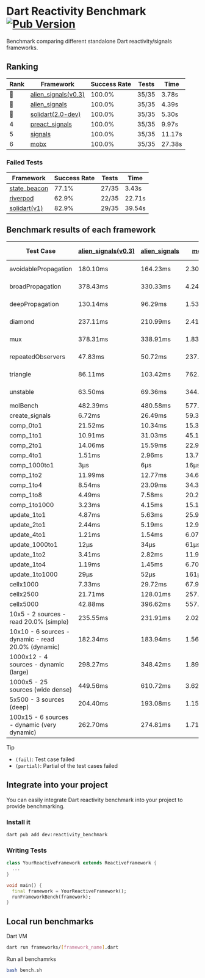# Dart Reactivity Benchmark [![Pub Version](https://img.shields.io/pub/v/reactivity_benchmark)](https://pub.dev/packages/reactivity_benchmark)

Benchmark comparing different standalone Dart reactivity/signals frameworks.

## Ranking

<!-- ranking start -->
| Rank | Framework | Success Rate | Tests | Time |
|------|-----------|--------------|-------|------|
| 🥇 | [alien_signals(v0.3)](https://github.com/medz/alien-signals-dart) | 100.0% | 35/35 | 3.78s |
| 🥈 | [alien_signals](https://github.com/medz/alien-signals-dart) | 100.0% | 35/35 | 4.39s |
| 🥉 | [solidart(2.0-dev)](https://github.com/nank1ro/solidart/tree/dev) | 100.0% | 35/35 | 5.30s |
| 4 | [preact_signals](https://pub.dev/packages/preact_signals) | 100.0% | 35/35 | 9.97s |
| 5 | [signals](https://github.com/rodydavis/signals.dart) | 100.0% | 35/35 | 11.17s |
| 6 | [mobx](https://github.com/mobxjs/mobx.dart) | 100.0% | 35/35 | 27.38s |

<!-- ranking end -->

### **Failed Tests**

<!-- fail start -->
| Framework | Success Rate | Tests | Time |
|-----------|--------------|-------|------|
| [state_beacon](https://github.com/jinyus/dart_beacon) | 77.1% | 27/35 | 3.43s |
| [riverpod](https://github.com/rrousselGit/riverpod) | 62.9% | 22/35 | 22.71s |
| [solidart(v1)](https://github.com/nank1ro/solidart) | 82.9% | 29/35 | 39.54s |

<!-- fail end -->

## Benchmark results of each framework

<!-- test-case start -->
| Test Case | [alien_signals(v0.3)](https://github.com/medz/alien-signals-dart) | [alien_signals](https://github.com/medz/alien-signals-dart) | [mobx](https://github.com/mobxjs/mobx.dart) | [preact_signals](https://pub.dev/packages/preact_signals) | [riverpod](https://github.com/rrousselGit/riverpod) | [signals](https://github.com/rodydavis/signals.dart) | [solidart(2.0-dev)](https://github.com/nank1ro/solidart/tree/dev) | [solidart(v1)](https://github.com/nank1ro/solidart) | [state_beacon](https://github.com/jinyus/dart_beacon) |
|---|---|---|---|---|---|---|---|---|---|
| avoidablePropagation | 180.10ms | 164.23ms | 2.30s | 205.34ms | 1.43s | 211.45ms | 274.36ms | 2.14s | 152.04ms (fail) |
| broadPropagation | 378.43ms | 330.33ms | 4.24s | 461.87ms | 83.31ms (fail) | 460.70ms | 508.34ms | 5.34s | 5.98ms (fail) |
| deepPropagation | 130.14ms | 96.29ms | 1.53s | 180.39ms | 1.86s (fail) | 180.31ms | 180.87ms | 2.00s | 139.94ms (fail) |
| diamond | 237.11ms | 210.99ms | 2.41s | 278.46ms | 2.58s (fail) | 290.17ms | 349.65ms | 3.44s | 185.43ms (fail) |
| mux | 378.31ms | 338.91ms | 1.83s | 384.88ms | 588.46ms (fail) | 408.74ms | 443.39ms | 2.00s | 191.44ms (fail) |
| repeatedObservers | 47.83ms | 50.72ms | 237.25ms | 38.31ms | 399.43ms (fail) | 45.86ms | 78.00ms | 216.55ms | 52.16ms (fail) |
| triangle | 86.11ms | 103.42ms | 762.69ms | 102.50ms | 954.71ms (fail) | 104.72ms | 126.35ms | 1.12s | 80.55ms (fail) |
| unstable | 63.50ms | 69.36ms | 344.68ms | 70.58ms | 620.63ms (fail) | 70.18ms | 93.38ms | 347.23ms | 336.80ms (fail) |
| molBench | 482.39ms | 480.58ms | 577.87ms | 492.36ms | 12.10ms | 485.43ms | 493.55ms | 1.70s | 1.30ms |
| create_signals | 6.72ms | 26.49ms | 59.35ms | 6.81ms | 23.50ms | 25.17ms | 94.81ms | 86.38ms | 71.03ms |
| comp_0to1 | 21.52ms | 10.34ms | 15.35ms | 18.24ms | 13.09ms | 11.45ms | 35.77ms | 31.61ms | 54.76ms |
| comp_1to1 | 10.91ms | 31.03ms | 45.15ms | 14.27ms | 22.23ms | 27.03ms | 56.51ms | 41.07ms | 58.84ms |
| comp_2to1 | 14.06ms | 15.59ms | 22.94ms | 13.98ms | 27.11ms | 19.50ms | 38.72ms | 37.04ms | 43.48ms |
| comp_4to1 | 1.51ms | 2.96ms | 13.74ms | 10.77ms | 6.44ms | 6.49ms | 16.08ms | 18.82ms | 17.77ms |
| comp_1000to1 | 3μs | 6μs | 16μs | 5μs | 3μs | 9μs | 16μs | 3.19ms | 43μs |
| comp_1to2 | 11.99ms | 12.77ms | 34.65ms | 26.87ms | 11.24ms | 19.23ms | 31.73ms | 25.17ms | 48.99ms |
| comp_1to4 | 8.54ms | 23.09ms | 34.38ms | 23.06ms | 24.80ms | 7.33ms | 15.72ms | 28.21ms | 46.04ms |
| comp_1to8 | 4.49ms | 7.58ms | 20.27ms | 7.56ms | 4.80ms | 6.72ms | 21.22ms | 22.94ms | 46.10ms |
| comp_1to1000 | 3.23ms | 4.15ms | 15.11ms | 6.16ms | 4.09ms | 4.49ms | 15.46ms | 18.31ms | 40.62ms |
| update_1to1 | 4.87ms | 5.63ms | 25.98ms | 8.27ms | 82.88ms | 9.24ms | 16.15ms | 42.06ms | 5.73ms |
| update_2to1 | 2.44ms | 5.19ms | 12.92ms | 4.05ms | 45.18ms | 4.57ms | 8.00ms | 20.85ms | 3.93ms |
| update_4to1 | 1.21ms | 1.54ms | 6.07ms | 2.08ms | 20.25ms | 2.41ms | 4.06ms | 10.86ms | 1.48ms |
| update_1000to1 | 12μs | 34μs | 61μs | 20μs | 200μs | 39μs | 40μs | 118μs | 15μs |
| update_1to2 | 3.41ms | 2.82ms | 11.90ms | 4.17ms | 46.05ms | 4.90ms | 8.09ms | 20.92ms | 2.97ms |
| update_1to4 | 1.19ms | 1.45ms | 6.70ms | 2.08ms | 20.52ms | 2.36ms | 4.06ms | 10.57ms | 1.51ms |
| update_1to1000 | 29μs | 52μs | 161μs | 824μs | 155μs | 44μs | 171μs | 200μs | 422μs |
| cellx1000 | 7.33ms | 29.72ms | 67.98ms | 9.41ms | N/A | 9.47ms | 11.24ms | 155.69ms | 5.09ms |
| cellx2500 | 21.71ms | 128.01ms | 257.34ms | 25.42ms | N/A | 31.53ms | 31.14ms | 471.44ms | 24.52ms |
| cellx5000 | 42.88ms | 396.62ms | 557.46ms | 69.05ms | N/A | 66.78ms | 67.76ms | 1.12s | 78.72ms |
| 10x5 - 2 sources - read 20.0% (simple) | 235.55ms | 231.91ms | 2.02s | 447.14ms | 2.24s | 506.27ms | 351.80ms | 2.57s (partial) | 249.87ms |
| 10x10 - 6 sources - dynamic - read 20.0% (dynamic) | 182.34ms | 183.94ms | 1.56s | 271.29ms | 1.51s (partial) | 279.40ms | 242.09ms | 2.36s (partial) | 197.98ms |
| 1000x12 - 4 sources - dynamic (large) | 298.27ms | 348.42ms | 1.89s | 3.52s | 2.60s (partial) | 3.76s | 457.41ms | 4.31s (partial) | 335.89ms |
| 1000x5 - 25 sources (wide dense) | 449.56ms | 610.72ms | 3.62s | 2.59s | 4.27s | 3.40s | 593.47ms | 5.15s (partial) | 488.56ms |
| 5x500 - 3 sources (deep) | 204.40ms | 193.08ms | 1.15s | 227.79ms | 1.43s | 224.83ms | 252.05ms | 1.96s (partial) | 203.99ms |
| 100x15 - 6 sources - dynamic (very dynamic) | 262.70ms | 274.81ms | 1.71s | 441.58ms | 1.78s (partial) | 482.28ms | 378.50ms | 2.73s (partial) | 255.95ms |

<!-- test-case end -->

> [!TIP]
> - `(fail)`: Test case failed
> - `(partial)`: Partial of the test cases failed

## Integrate into your project

You can easily integrate Dart reactivity benchmark into your project to provide benchmarking.

### Install it

```bash
dart pub add dev:reactivity_benchmark
```

### Writing Tests

```dart
class YourReactiveFramework extends ReactiveFramework {
  ...
}

void main() {
  final framework = YourReactiveFramework();
  runFrameworkBench(framework);
}
```

## Local run benchmarks

Dart VM
```bash
dart run frameworks/[framework_name].dart
```

Run all benchamrks
```bash
bash bench.sh
```
